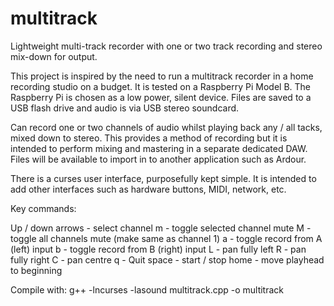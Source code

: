 multitrack
==========

Lightweight multi-track recorder with one or two track recording and stereo mix-down for output.

This project is inspired by the need to run a multitrack recorder in a home recording studio on a budget. It is tested on a Raspberry Pi Model B.
The Raspberry Pi is chosen as a low power, silent device. Files are saved to a USB flash drive and audio is via USB stereo soundcard.

Can record one or two channels of audio whilst playing back any / all tacks, mixed down to stereo. This provides a method of recording but it is intended to perform mixing and mastering in a separate dedicated DAW. Files will be available to import in to another application such as Ardour.

There is a curses user interface, purposefully kept simple. It is intended to add other interfaces such as hardware buttons, MIDI, network, etc.

Key commands:

Up / down arrows - select channel
m - toggle selected channel mute
M - toggle all channels mute (make same as channel 1)
a - toggle record from A (left) input
b - toggle record from B (right) input
L - pan fully left
R - pan fully right
C - pan centre
q - Quit
space - start / stop
home - move playhead to beginning

Compile with: g++ -lncurses -lasound multitrack.cpp -o multitrack
